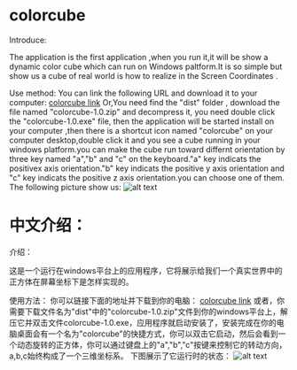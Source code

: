 colorcube
=========
  
Introduce:

  The application is the first application ,when you run it,it will be show a dynamic color cube which can run on Windows paltform.It is so simple but show us a cube of real world is how to realize in the Screen Coordinates .
  
Use method:
  You can link the following URL and download it to your computer:
  [colorcube link](https://github.com/Horizonyi/colorcube/blob/master/dist/colorcube-1.0.zip "colorcube")
  Or,You need find the "dist" folder , download the file named "colorcube-1.0.zip" and decompress it, you need double click the "colorcube-1.0.exe" file, then the application will be started install on your computer ,then there is a shortcut icon named "colorcube" on your computer desktop,double click it and you see a cube running in your windows platform.you can make the cube run toward differnt orientation by three key named "a","b" and "c" on the keyboard."a" key indicats the positivex axis orientation."b" key indicats the positive y axis orientation and "c" key indicats the positive z axis orientation.you can choose one of them.
  The following picture show us:
  ![alt text](http://photo.yupoo.com/horizonying/DCGzACD2/medish.jpg "Title")

中文介绍：  
=========================================================================================================================
介绍：
   
   这是一个运行在windows平台上的应用程序，它将展示给我们一个真实世界中的正方体在屏幕坐标下是怎样实现的。
   
使用方法：
   你可以链接下面的地址并下载到你的电脑：
   [colorcube link](https://github.com/Horizonyi/colorcube/blob/master/dist/colorcube-1.0.zip "colorcube")
   或者，你需要下载文件名为"dist"中的"colorcube-1.0.zip"文件到你的windows平台上，解压它并双击文件colorcube-1.0.exe，应用程序就启动安装了，安装完成在你的电脑桌面会有一个名为"colorcube"的快捷方式，你可以双击它启动，然后会看到一个动态旋转的正方体，你可以通过键盘上的"a","b","c"按键来控制它的转动方向，a,b,c始终构成了一个三维坐标系。
  下图展示了它运行时的状态：
  ![alt text](http://photo.yupoo.com/horizonying/DCGzACD2/medish.jpg "Title")
